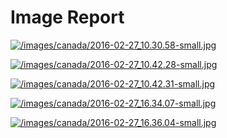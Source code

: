 # Image Report
[![/images/canada/2016-02-27_10.30.58-small.jpg](/images/canada/2016-02-27_10.30.58-small.jpg)](/images/canada/2016-02-27_10.30.58.jpg)

[![/images/canada/2016-02-27_10.42.28-small.jpg](/images/canada/2016-02-27_10.42.28-small.jpg)](/images/canada/2016-02-27_10.42.28.jpg)

[![/images/canada/2016-02-27_10.42.31-small.jpg](/images/canada/2016-02-27_10.42.31-small.jpg)](/images/canada/2016-02-27_10.42.31.jpg)

[![/images/canada/2016-02-27_16.34.07-small.jpg](/images/canada/2016-02-27_16.34.07-small.jpg)](/images/canada/2016-02-27_16.34.07.jpg)

[![/images/canada/2016-02-27_16.36.04-small.jpg](/images/canada/2016-02-27_16.36.04-small.jpg)](/images/canada/2016-02-27_16.36.04.jpg)
